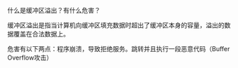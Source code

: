 什么是缓冲区溢出？有什么危害？

缓冲区溢出是指当计算机向缓冲区填充数据时超出了缓冲区本身的容量，溢出的数据覆盖在合法数据上。

危害有以下两点：程序崩溃，导致拒绝服务。跳转并且执行一段恶意代码（Buffer Overflow攻击）
